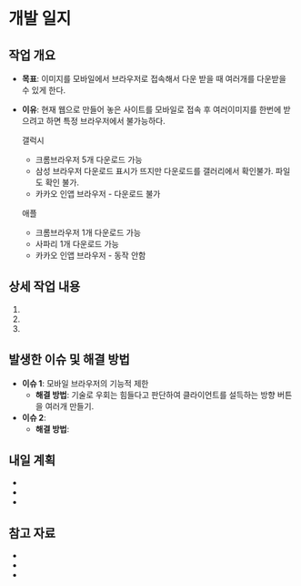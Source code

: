 # 개발 일지

## 작업 개요

- **목표**:
  이미지를 모바일에서 브라우저로 접속해서 다운 받을 때 여러개를 다운받을 수 있게 한다.
- **이유**:
  현재 웹으로 만들어 놓은 사이트를 모바일로 접속 후 여러이미지를 한번에 받으려고 하면 특정 브라우저에서 불가능하다.

  갤럭시

  - 크롬브라우저 5개 다운로드 가능
  - 삼성 브라우저 다운로드 표시가 뜨지만 다운로드를 갤러리에서 확인불가. 파일도 확인 불가.
  - 카카오 인앱 브라우저 - 다운로드 불가

  애플

  - 크롬브라우저 1개 다운로드 가능
  - 사파리 1개 다운로드 가능
  - 카카오 인앱 브라우저 - 동작 안함

## 상세 작업 내용

1.
2.
3.

## 발생한 이슈 및 해결 방법

- **이슈 1**:
  모바일 브라우저의 기능적 제한
  - **해결 방법**:
    기술로 우회는 힘들다고 판단하여 클라이언트를 설득하는 방향
    버튼을 여러개 만들기.
- **이슈 2**:
  - **해결 방법**:

## 내일 계획

-
-
-

## 참고 자료

-
-
-
